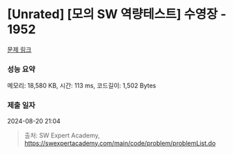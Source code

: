 # [Unrated] [모의 SW 역량테스트] 수영장 - 1952 

[문제 링크](https://swexpertacademy.com/main/code/problem/problemDetail.do?contestProbId=AV5PpFQaAQMDFAUq) 

### 성능 요약

메모리: 18,580 KB, 시간: 113 ms, 코드길이: 1,502 Bytes

### 제출 일자

2024-08-20 21:04



> 출처: SW Expert Academy, https://swexpertacademy.com/main/code/problem/problemList.do